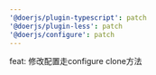 ```yaml
---
'@doerjs/plugin-typescript': patch
'@doerjs/plugin-less': patch
'@doerjs/configure': patch
---
```


feat: 修改配置走configure clone方法
